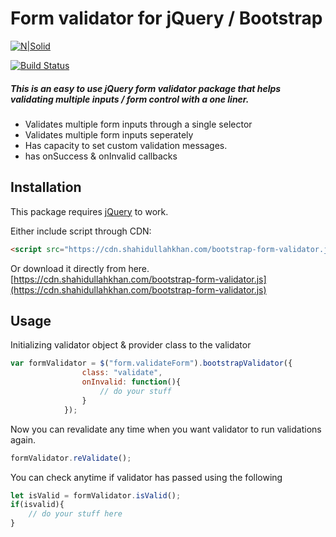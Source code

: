 # Form validator for jQuery / Bootstrap

[![N|Solid](https://shahidullahkhan.com/images/powered.png)](https://shahidullahkhan.com)

[![Build Status](https://shahidullahkhan.com/images/passing.svg)](https://travis-ci.org/joemccann/dillinger)

##### This is an easy to use jQuery form validator package that helps validating multiple inputs / form control with a one liner.

  - Validates multiple form inputs through a single selector
  - Validates multiple form inputs seperately
  - Has capacity to set custom validation messages.
  - has onSuccess & onInvalid callbacks

## Installation

This package requires [jQuery](https://jquery.com/) to work.

Either include script through CDN:
```html
<script src="https://cdn.shahidullahkhan.com/bootstrap-form-validator.js" type="text/javascript"></script>
```

Or download it directly from here.
[https://cdn.shahidullahkhan.com/bootstrap-form-validator.js](https://cdn.shahidullahkhan.com/bootstrap-form-validator.js)

## Usage
Initializing validator object & provider class to the validator
```javascript
var formValidator = $("form.validateForm").bootstrapValidator({
				class: "validate",
				onInvalid: function(){
				    // do your stuff
				}
			});	
```

Now you can revalidate any time when you want validator to run validations again.

```javascript
formValidator.reValidate();
```

You can check anytime if validator has passed using the following 
```javascript
let isValid = formValidator.isValid();
if(isvalid){
    // do your stuff here
}
```